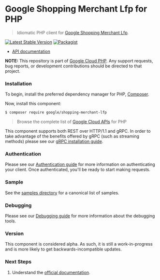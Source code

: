 # Google Shopping Merchant Lfp for PHP

> Idiomatic PHP client for [Google Shopping Merchant Lfp](https://developers.google.com/merchant/api).

[![Latest Stable Version](https://poser.pugx.org/google/shopping-merchant-lfp/v/stable)](https://packagist.org/packages/google/shopping-merchant-lfp) [![Packagist](https://img.shields.io/packagist/dm/google/shopping-merchant-lfp.svg)](https://packagist.org/packages/google/shopping-merchant-lfp)

* [API documentation](https://cloud.google.com/php/docs/reference/shopping-merchant-lfp/latest)

**NOTE:** This repository is part of [Google Cloud PHP](https://github.com/googleapis/google-cloud-php). Any
support requests, bug reports, or development contributions should be directed to
that project.

### Installation

To begin, install the preferred dependency manager for PHP, [Composer](https://getcomposer.org/).

Now, install this component:

```sh
$ composer require google/shopping-merchant-lfp
```

> Browse the complete list of [Google Cloud APIs](https://cloud.google.com/php/docs/reference)
> for PHP

This component supports both REST over HTTP/1.1 and gRPC. In order to take advantage of the benefits
offered by gRPC (such as streaming methods) please see our
[gRPC installation guide](https://cloud.google.com/php/grpc).

### Authentication

Please see our [Authentication guide](https://github.com/googleapis/google-cloud-php/blob/main/AUTHENTICATION.md) for more information
on authenticating your client. Once authenticated, you'll be ready to start making requests.

### Sample

See the [samples directory](https://github.com/googleapis/php-shopping-merchant-lfp/tree/main/samples) for a canonical list of samples.

### Debugging

Please see our [Debugging guide](https://github.com/googleapis/google-cloud-php/blob/main/DEBUG.md)
for more information about the debugging tools.

### Version

This component is considered alpha. As such, it is still a work-in-progress and is more likely to get backwards-incompatible updates.

### Next Steps

1. Understand the [official documentation](https://developers.google.com/merchant/api).
